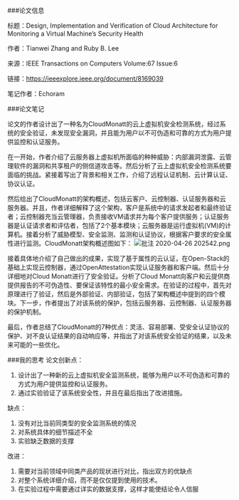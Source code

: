 ###论文信息

标题：Design, Implementation and Verification of Cloud Architecture for Monitoring a Virtual Machine’s Security Health

作者：Tianwei Zhang and Ruby B. Lee

来源：IEEE Transactions on Computers Volume:67 Issue:6

链接：https://ieeexplore.ieee.org/document/8169039

笔记作者：Echoram


###论文笔记

论文的作者设计出了一种名为CloudMonatt的云上虚拟机安全检测系统，经过系统的安全验证，未发现安全漏洞，并且能为用户以不可伪造和可靠的方式为用户提供监控和认证服务。

在一开始，作者介绍了云服务器上虚拟机所面临的种种威胁：内部漏洞泄露、云管理软件的漏洞和共享租户的侧信道攻击等。然后分析了云上虚拟机安全检测系统要面临的挑战。紧接着写出了背景和相关工作，介绍了远程认证机制、云计算认证、协议认证。

然后给出了CloudMonatt的架构概述，包括云客户、云控制器、认证服务器和云服务器。并且，作者详细解释了这个架构，客户是系统中的请求发起者和最终验证者；云控制器充当云管理器，负责接收VM请求并为每个客户提供服务；认证服务器是认证请求者和评估者，包括了2个基本模块；云服务器是运行虚拟机(VM)的计算机。接着分析了威胁模型、安全监测、监测和认证协议，根据客户要求的安全属性进行监测。CloudMonatt架构概述图如下：
![批注 2020-04-26 202542.png](https://i.loli.net/2020/04/26/haXsUu3OK6gV5fn.png)

接着具体地介绍了自己做出的成果，实现了基于属性的云认证，在Open-Stack的基础上实现云控制器，通过OpenAttestation实现认证服务器和客户端。然后十分详细地对Cloud Monatt进行了安全验证。分析了Cloud Monatt向客户和云提供商提供报告的不可伪造性、要保证该特性的最小安全需求。在验证的过程中，首先对原理进行了验证，然后是外部验证、内部验证，包括了架构概述中提到的四个模块。下一步，作者提出了对该系统的保护，包括云服务器、云控制器、认证服务器的保护机制。

最后，作者总结了CloudMonatt的7种优点：灵活、容易部署、受安全认证协议的保护、对不良认证结果的自动响应等，并指出了对该系统安全验证的结果，以及未来可能的一些优化。

###我的思考
论文创新点：

1. 设计出了一种新的云上虚拟机安全监测系统，能够为用户以不可伪造和可靠的方式为用户提供监控和认证服务。
2. 通过实验验证了该系统安全性，并且在最后指出了改进措施。

缺点：

1. 没有对比当前同类型的安全监测系统的情况
2. 对系统具体的细节描述不全
3. 实验缺乏数据的支撑

改进：

1. 需要对当前领域中同类产品的现状进行对比，指出双方的优缺点
2. 对整个系统详细介绍，而不是仅仅提到使用的技术。
3. 在实验过程中需要通过详实的数据支撑，这样才能使结论令人信服
